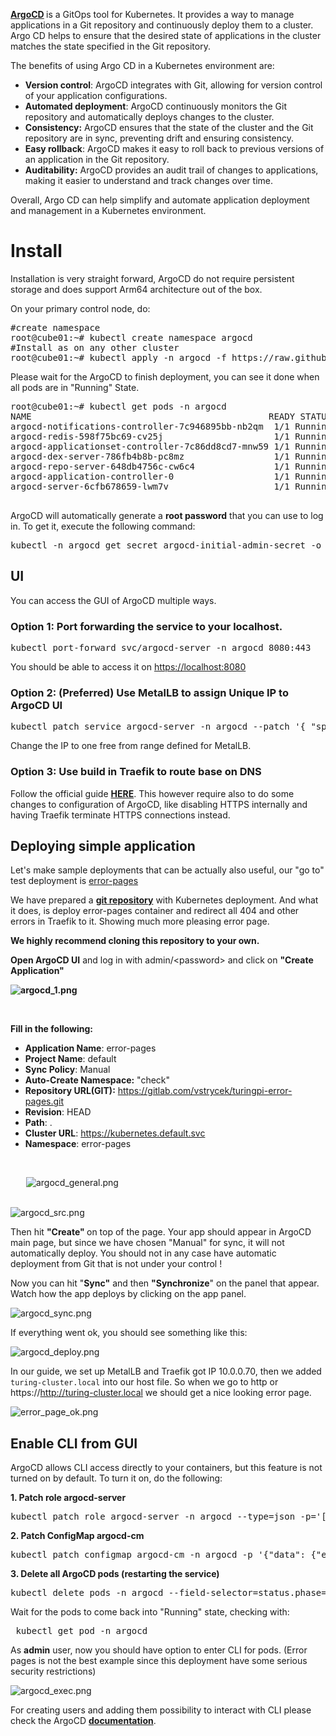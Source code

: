 <p><strong><a href="https://argoproj.github.io/cd/" target="_blank" rel="noopener noreferrer">ArgoCD</a> </strong>is a GitOps tool for Kubernetes. It provides a way to manage applications in a Git repository and continuously deploy them to a cluster. Argo CD helps to ensure that the desired state of applications in the cluster matches the state specified in the Git repository.</p>
<p>The benefits of using Argo CD in a Kubernetes environment are:</p>
<ul>
<li>
<strong>Version control</strong>: ArgoCD integrates with Git, allowing for version control of your application configurations.</li>
<li>
<strong>Automated deployment</strong>: ArgoCD continuously monitors the Git repository and automatically deploys changes to the cluster.</li>
<li>
<strong>Consistency:</strong> ArgoCD ensures that the state of the cluster and the Git repository are in sync, preventing drift and ensuring consistency.</li>
<li>
<strong>Easy rollback</strong>: ArgoCD makes it easy to roll back to previous versions of an application in the Git repository.</li>
<li>
<strong>Auditability:</strong> ArgoCD provides an audit trail of changes to applications, making it easier to understand and track changes over time.</li>
</ul>
<p>Overall, Argo CD can help simplify and automate application deployment and management in a Kubernetes environment.</p>
<h1>Install</h1>
<p>Installation is very straight forward, ArgoCD do not require persistent storage and does support Arm64 architecture out of the box.</p>
<p>On your primary control node, do:</p>
<pre>#create namespace<br>root@cube01:~# kubectl create namespace argocd<br>#Install as on any other cluster<br>root@cube01:~# kubectl apply -n argocd -f https://raw.githubusercontent.com/argoproj/argo-cd/stable/manifests/install.yaml</pre>
<p>Please wait for the ArgoCD to finish deployment, you can see it done when all pods are in "Running" State.</p>
<pre>root@cube01:~# kubectl get pods -n argocd<br>NAME                                             READY STATUS  RESTARTS   AGE<br>argocd-notifications-controller-7c946895bb-nb2qm  1/1 Running 1 (13h ago) 15h<br>argocd-redis-598f75bc69-cv25j                     1/1 Running 1 (13h ago) 15h<br>argocd-applicationset-controller-7c86dd8cd7-mnw59 1/1 Running 1 (13h ago) 15h<br>argocd-dex-server-786fb4b8b-pc8mz                 1/1 Running 1 (13h ago) 15h<br>argocd-repo-server-648db4756c-cw6c4               1/1 Running 1 (13h ago) 15h<br>argocd-application-controller-0                   1/1 Running 1 (13h ago) 15h<br>argocd-server-6cfb678659-lwm7v                    1/1 Running 1 (13h ago) 15h<br><br></pre>
<p>ArgoCD will automatically generate a <strong>root password</strong> that you can use to log in. To get it, execute the following command:</p>
<pre>kubectl -n argocd get secret argocd-initial-admin-secret -o jsonpath="{.data.password}" | base64 -d; echo</pre>
<h2>UI</h2>
<p>You can access the GUI of ArgoCD multiple ways.</p>
<h3>
<strong>Option 1</strong>: Port forwarding the service to your localhost.</h3>
<pre>kubectl port-forward svc/argocd-server -n argocd 8080:443</pre>
<p>You should be able to access it on <a href="https://localhost:8080">https://localhost:8080</a></p>
<h3>
<strong>Option 2</strong>: (Preferred) Use MetalLB to assign Unique IP to ArgoCD UI</h3>
<pre>kubectl patch service argocd-server -n argocd --patch '{ "spec": { "type": "LoadBalancer", "loadBalancerIP": "10.0.0.72" } }'</pre>
<p>Change the IP to one free from range defined for MetalLB.</p>
<h3>
<strong>Option 3</strong>: Use build in Traefik to route base on DNS</h3>
<p>Follow the official guide <a href="https://argo-cd.readthedocs.io/en/stable/operator-manual/ingress/#traefik-v22" target="_blank" rel="noopener noreferrer"><strong>HERE</strong></a>. This however require also to do some changes to configuration of ArgoCD, like disabling HTTPS internally and having Traefik terminate HTTPS connections instead.</p>
<h2>Deploying simple application</h2>
<p>Let's make sample deployments that can be actually also useful, our "go to" test deployment is <a href="https://github.com/tarampampam/error-pages" target="_blank" rel="noopener noreferrer">error-pages</a></p>
<p>We have prepared a <a href="https://gitlab.com/vstrycek/turingpi-error-pages" target="_blank" rel="noopener noreferrer"><strong>git repository</strong></a> with Kubernetes deployment. And what it does, is deploy error-pages container and redirect all 404 and other errors in Traefik to it. Showing much more pleasing error page.</p>
<p><strong><span class="wysiwyg-color-red">We highly recommend cloning this repository to your own.</span></strong></p>
<p><strong>Open ArgoCD UI</strong> and log in with admin/&lt;password&gt; and click on <strong>"Create Application"</strong></p>
<p><strong><img src="https://help.turingpi.com/hc/article_attachments/9084300029085" alt="argocd_1.png"></strong></p>
<p> </p>
<p><strong>Fill in the following:</strong></p>
<ul>
<li>
<strong>Application Name</strong>: error-pages</li>
<li>
<strong>Project Name</strong>: default</li>
<li>
<strong>Sync Policy</strong>: Manual</li>
<li>
<strong>Auto-Create Namespace:</strong> "check"</li>
<li>
<strong>Repository URL(GIT):</strong> <a href="https://gitlab.com/vstrycek/turingpi-error-pages.git">https://gitlab.com/vstrycek/turingpi-error-pages.git</a>
</li>
<li>
<strong>Revision</strong>: HEAD</li>
<li>
<strong>Path</strong>: .</li>
<li>
<strong>Cluster URL</strong>: <a href="https://kubernetes.default.svc">https://kubernetes.default.svc</a>
</li>
<li>
<strong>Namespace</strong>: error-pages</li>
</ul>
<p> </p>
<div class="columns small-10">
<div>
<div class="select argo-field argo-has-value" style="display: inline-block;"> </div>
</div>
<div>
<div class="columns small-10">
<div>
<div class="argo-form-row">
<div><img src="https://help.turingpi.com/hc/article_attachments/9084496939677" alt="argocd_general.png"></div>
<div> </div>
</div>
</div>
</div>
</div>
</div>
<p><img src="https://help.turingpi.com/hc/article_attachments/9084510965661" alt="argocd_src.png"></p>
<p>Then hit <strong>"Create" </strong>on top of the page. Your app should appear in ArgoCD main page, but since we have chosen "Manual" for sync, it will not automatically deploy. Y<span class="wysiwyg-color-red">ou should not in any case have automatic deployment from Git that is not under your control !</span></p>
<p><span class="wysiwyg-color-black">Now you can hit "<strong>Sync"</strong> and then <strong>"Synchronize</strong>" on the panel that appear. Watch how the app deploys by clicking on the app panel.<br></span></p>
<p><img src="https://help.turingpi.com/hc/article_attachments/9084511061533" alt="argocd_sync.png"></p>
<p>If everything went ok, you should see something like this:</p>
<p><img src="https://help.turingpi.com/hc/article_attachments/9084846247709" alt="argocd_deploy.png"></p>
<p>In our guide, we set up MetalLB and Traefik got IP 10.0.0.70, then we added <code>turing-cluster.local</code> into our host file. So when we go to http or https://<a href="http://turing-cluster.local">http://turing-cluster.local</a> we should get a nice looking error page.</p>
<p><img src="https://help.turingpi.com/hc/article_attachments/9085108088989" alt="error_page_ok.png"></p>
<h2>Enable CLI from GUI</h2>
<p>ArgoCD allows CLI access directly to your containers, but this feature is not turned on by default. To turn it on, do the following:</p>
<p><strong>1. Patch role argocd-server </strong></p>
<pre>kubectl patch role argocd-server -n argocd --type=json -p='[{"op": "add", "path": "/rules/-", "value": {"apiGroups": [""], "resources": ["pods/exec"], "verbs": ["create"]}}]'</pre>
<p><strong>2. Patch ConfigMap argocd-cm</strong></p>
<pre>kubectl patch configmap argocd-cm -n argocd -p '{"data": {"exec.enabled": "true"}}'</pre>
<p><strong>3. Delete all ArgoCD pods (restarting the service)</strong></p>
<pre>kubectl delete pods -n argocd --field-selector=status.phase=Running</pre>
<p>Wait for the pods to come back into "Running" state, checking with:</p>
<pre> kubectl get pod -n argocd</pre>
<p>As <strong>admin</strong> user, now you should have option to enter CLI for pods. (Error pages is not the best example since this deployment have some serious security restrictions)</p>
<p class="wysiwyg-text-align-center"><img src="https://help.turingpi.com/hc/article_attachments/9087350099741" alt="argocd_exec.png"></p>
<p class="wysiwyg-text-align-left">For creating users and adding them possibility to interact with CLI please check the ArgoCD <a href="https://argo-cd.readthedocs.io/en/stable/" target="_blank" rel="noopener noreferrer"><strong>documentation</strong></a>.</p>
<p> </p>